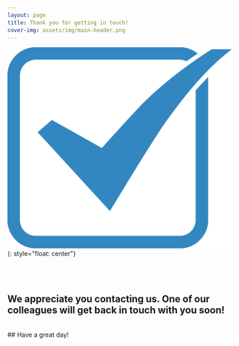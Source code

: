 ```yaml
---
layout: page
title: Thank you for getting in touch!
cover-img: assets/img/main-header.png 
---
```

![salesforce logo](assets/img/checkbox-512.png){: style="float: center"}
<br/>
<br/>
<br/>
<br/>
## We appreciate you contacting us. One of our colleagues will get back in touch with you soon!
<br/>
## Have a great day!
